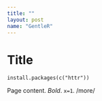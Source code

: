 ```yaml
---
title: ""
layout: post
name: "GentleR"
---
```


# Title


```{r}
install.packages(c("httr"))
```

Page content. *Bold*. `x=1`. /more/



